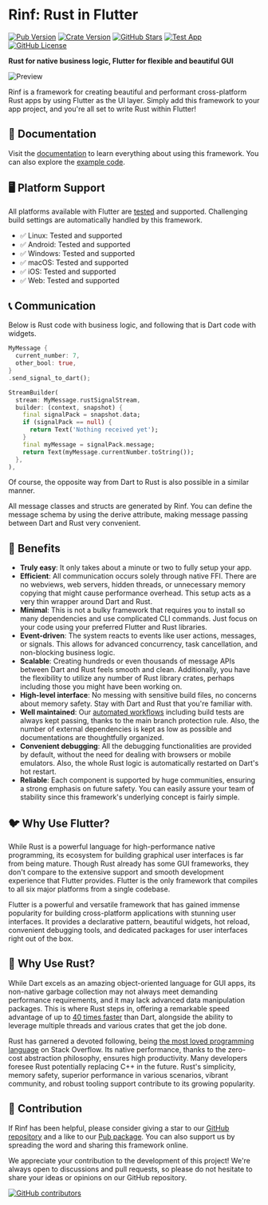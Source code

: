 # Rinf: Rust in Flutter

[![Pub Version](https://img.shields.io/pub/v/rinf)](https://pub.dev/packages/rinf)
[![Crate Version](https://img.shields.io/crates/v/rinf)](https://crates.io/crates/rinf)
[![GitHub Stars](https://img.shields.io/github/stars/cunarist/rinf)](https://github.com/cunarist/rinf/stargazers)
[![Test App](https://github.com/cunarist/rinf/actions/workflows/test_app.yaml/badge.svg)](https://github.com/cunarist/rinf/actions/workflows/test_app.yaml?query=branch%3Amain)
[![GitHub License](https://img.shields.io/github/license/cunarist/rinf)](https://github.com/cunarist/rinf/blob/main/LICENSE)

**Rust for native business logic, Flutter for flexible and beautiful GUI**

![Preview](https://github.com/cunarist/rinf/assets/66480156/5c9a7fb6-e566-4c4e-bd77-d72c1c064d6c)

Rinf is a framework for creating beautiful and performant cross-platform Rust apps by using Flutter as the UI layer. Simply add this framework to your app project, and you're all set to write Rust within Flutter!

## 📖 Documentation

Visit the [documentation](https://rinf.cunarist.com) to learn everything about using this framework. You can also explore the [example code](https://github.com/cunarist/rinf/tree/main/flutter_package/example).

## 🖥️ Platform Support

All platforms available with Flutter are [tested](https://github.com/cunarist/rinf/actions/workflows/test_app.yaml?query=branch%3Amain) and supported. Challenging build settings are automatically handled by this framework.

- ✅ Linux: Tested and supported
- ✅ Android: Tested and supported
- ✅ Windows: Tested and supported
- ✅ macOS: Tested and supported
- ✅ iOS: Tested and supported
- ✅ Web: Tested and supported

## 📞 Communication

Below is Rust code with business logic, and following that is Dart code with widgets.

```rust
MyMessage {
  current_number: 7,
  other_bool: true,
}
.send_signal_to_dart();
```

```dart
StreamBuilder(
  stream: MyMessage.rustSignalStream,
  builder: (context, snapshot) {
    final signalPack = snapshot.data;
    if (signalPack == null) {
      return Text('Nothing received yet');
    }
    final myMessage = signalPack.message;
    return Text(myMessage.currentNumber.toString());
  },
),
```

Of course, the opposite way from Dart to Rust is also possible in a similar manner.

All message classes and structs are generated by Rinf. You can define the message schema by using the derive attribute, making message passing between Dart and Rust very convenient.

## 🎁 Benefits

- **Truly easy**: It only takes about a minute or two to fully setup your app.
- **Efficient**: All communication occurs solely through native FFI. There are no webviews, web servers, hidden threads, or unnecessary memory copying that might cause performance overhead. This setup acts as a very thin wrapper around Dart and Rust.
- **Minimal**: This is not a bulky framework that requires you to install so many dependencies and use complicated CLI commands. Just focus on your code using your preferred Flutter and Rust libraries.
- **Event-driven**: The system reacts to events like user actions, messages, or signals. This allows for advanced concurrency, task cancellation, and non-blocking business logic.
- **Scalable**: Creating hundreds or even thousands of message APIs between Dart and Rust feels smooth and clean. Additionally, you have the flexibility to utilize any number of Rust library crates, perhaps including those you might have been working on.
- **High-level interface**: No messing with sensitive build files, no concerns about memory safety. Stay with Dart and Rust that you're familiar with.
- **Well maintained**: Our [automated workflows](https://github.com/cunarist/rinf/actions) including build tests are always kept passing, thanks to the main branch protection rule. Also, the number of external dependencies is kept as low as possible and documentations are thoughtfully organized.
- **Convenient debugging**: All the debugging functionalities are provided by default, without the need for dealing with browsers or mobile emulators. Also, the whole Rust logic is automatically restarted on Dart's hot restart.
- **Reliable**: Each component is supported by huge communities, ensuring a strong emphasis on future safety. You can easily assure your team of stability since this framework's underlying concept is fairly simple.

## 🐦 Why Use Flutter?

While Rust is a powerful language for high-performance native programming, its ecosystem for building graphical user interfaces is far from being mature. Though Rust already has some GUI frameworks, they don't compare to the extensive support and smooth development experience that Flutter provides. Flutter is the only framework that compiles to all six major platforms from a single codebase.

Flutter is a powerful and versatile framework that has gained immense popularity for building cross-platform applications with stunning user interfaces. It provides a declarative pattern, beautiful widgets, hot reload, convenient debugging tools, and dedicated packages for user interfaces right out of the box.

## 🦀 Why Use Rust?

While Dart excels as an amazing object-oriented language for GUI apps, its non-native garbage collection may not always meet demanding performance requirements, and it may lack advanced data manipulation packages. This is where Rust steps in, offering a remarkable speed advantage of up to [40 times faster](https://programming-language-benchmarks.vercel.app/dart-vs-rust) than Dart, alongside the ability to leverage multiple threads and various crates that get the job done.

Rust has garnered a devoted following, being [the most loved programming language](https://survey.stackoverflow.co/2022#section-most-loved-dreaded-and-wanted-programming-scripting-and-markup-languages) on Stack Overflow. Its native performance, thanks to the zero-cost abstraction philosophy, ensures high productivity. Many developers foresee Rust potentially replacing C++ in the future. Rust's simplicity, memory safety, superior performance in various scenarios, vibrant community, and robust tooling support contribute to its growing popularity.

## 👥 Contribution

If Rinf has been helpful, please consider giving a star to our [GitHub repository](https://github.com/cunarist/rinf) and a like to our [Pub package](https://pub.dev/packages/rinf). You can also support us by spreading the word and sharing this framework online.

We appreciate your contribution to the development of this project! We're always open to discussions and pull requests, so please do not hesitate to share your ideas or opinions on our GitHub repository.

[![GitHub contributors](https://contrib.rocks/image?repo=cunarist/rinf)](https://github.com/cunarist/rinf/graphs/contributors)
